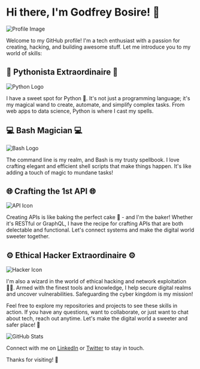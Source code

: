 # Hi there, I'm Godfrey Bosire! 🍭

![Profile Image](profile-image.jpg)

Welcome to my GitHub profile! I'm a tech enthusiast with a passion for creating, hacking, and building awesome stuff. Let me introduce you to my world of skills:

## 🐍 Pythonista Extraordinaire 🐍

![Python Logo](python-logo.png)

I have a sweet spot for Python 🍬. It's not just a programming language; it's my magical wand to create, automate, and simplify complex tasks. From web apps to data science, Python is where I cast my spells.

## 💻 Bash Magician 💻

![Bash Logo](bash-logo.png)

The command line is my realm, and Bash is my trusty spellbook. I love crafting elegant and efficient shell scripts that make things happen. It's like adding a touch of magic to mundane tasks!

## 🌐 Crafting the 1st API 🌐

![API Icon](api-icon.png)

Creating APIs is like baking the perfect cake 🍰 - and I'm the baker! Whether it's RESTful or GraphQL, I have the recipe for crafting APIs that are both delectable and functional. Let's connect systems and make the digital world sweeter together.

## ⚙️ Ethical Hacker Extraordinaire ⚙️

![Hacker Icon](hacker-icon.png)

I'm also a wizard in the world of ethical hacking and network exploitation 🕵️‍♂️. Armed with the finest tools and knowledge, I help secure digital realms and uncover vulnerabilities. Safeguarding the cyber kingdom is my mission!

Feel free to explore my repositories and projects to see these skills in action. If you have any questions, want to collaborate, or just want to chat about tech, reach out anytime. Let's make the digital world a sweeter and safer place! 🍭

![GitHub Stats](github-stats.png)

Connect with me on [LinkedIn](https://www.linkedin.com/in/godfreybosire) or [Twitter](https://twitter.com/godfreybosire) to stay in touch.

Thanks for visiting! 🚀
